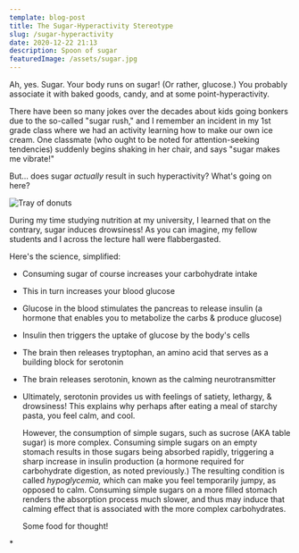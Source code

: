 ```yaml
---
template: blog-post
title: The Sugar-Hyperactivity Stereotype
slug: /sugar-hyperactivity
date: 2020-12-22 21:13
description: Spoon of sugar
featuredImage: /assets/sugar.jpg
---
```

Ah, yes. Sugar. Your body runs on sugar! (Or rather, glucose.) You probably associate it with baked goods, candy, and at some point-hyperactivity. 

There have been so many jokes over the decades about kids going bonkers due to the so-called "sugar rush," and I remember an incident in my 1st grade class where we had an activity learning how to make our own ice cream. One classmate (who ought to be noted for attention-seeking tendencies) suddenly begins shaking in her chair, and says "sugar makes me vibrate!" 

But... does sugar *actually* result in such hyperactivity? What's going on here?

![Tray of donuts](/assets/donuts.jpg)

During my time studying nutrition at my university, I learned that on the contrary, sugar induces drowsiness! As you can imagine, my fellow students and I across the lecture hall were flabbergasted. 

Here's the science, simplified:

* Consuming sugar of course increases your carbohydrate intake
* This in turn increases your blood glucose
* Glucose in the blood stimulates the pancreas to release insulin (a hormone that enables you to metabolize the carbs & produce glucose)
* Insulin then triggers the uptake of glucose by the body's cells
* The brain then releases tryptophan, an amino acid that serves as a building block for serotonin
* The brain releases serotonin, known as the calming neurotransmitter
* Ultimately, serotonin provides us with feelings of satiety, lethargy, & drowsiness! This explains why perhaps after eating a meal of starchy pasta, you feel calm, and cool.

   However, the consumption of simple sugars, such as sucrose (AKA table sugar) is more complex. Consuming simple sugars on an empty stomach results in those sugars being absorbed rapidly, triggering a sharp increase in insulin production (a hormone required for carbohydrate digestion, as noted previously.) The resulting condition is called *hypoglycemia,* which can make you feel temporarily jumpy, as opposed to calm. Consuming simple sugars on a more filled stomach renders the absorption process much slower, and thus may induce that calming effect that is associated with the more complex carbohydrates.

  Some food for thought!



\*